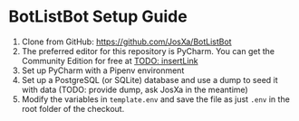 # BotListBot Setup Guide

1. Clone from GitHub: https://github.com/JosXa/BotListBot
1. The preferred editor for this repository is PyCharm. You can get the Community Edition for free at [TODO: insertLink]()
1. Set up PyCharm with a Pipenv environment
1. Set up a PostgreSQL (or SQLite) database and use a dump to seed it with data (TODO: provide dump, ask JosXa in the meantime)
1. Modify the variables in `template.env` and save the file as just `.env` in the root folder of the checkout.
